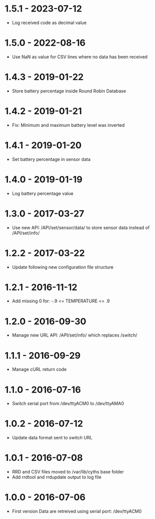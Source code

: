 # 1.5.1 - 2023-07-12
 * Log received code as decimal value
# 1.5.0 - 2022-08-16
 * Use NaN as value for CSV lines where no data has been received
# 1.4.3 - 2019-01-22
 * Store battery percentage inside Round Robin Database
# 1.4.2 - 2019-01-21
 * Fix: Minimum and maximum battery level was inverted
# 1.4.1 - 2019-01-20
 * Set battery percentage in sensor data
# 1.4.0 - 2019-01-19
 * Log battery percentage value
# 1.3.0 - 2017-03-27
 * Use new API: /API/set/sensor/data/ to store sensor data instead of /API/set/info/
# 1.2.2 - 2017-03-22
 * Update following new configuration file structure
# 1.2.1 - 2016-11-12
 * Add missing 0 for: -.9 <= TEMPERATURE <= .9
# 1.2.0 - 2016-09-30
 * Manage new URL API: /API/set/info/ which replaces /switch/
# 1.1.1 - 2016-09-29
 * Manage cURL return code
# 1.1.0 - 2016-07-16
 * Switch serial port from /dev/ttyACM0 to /dev/ttyAMA0
# 1.0.2 - 2016-07-12
 * Update data format sent to switch URL
# 1.0.1 - 2016-07-08
 * RRD and CSV files moved to /var/lib/cyths base folder
 * Add rrdtool and rrdupdate output to log file
# 1.0.0 - 2016-07-06
 * First version
   Data are retreived using serial port: /dev/ttyACM0
